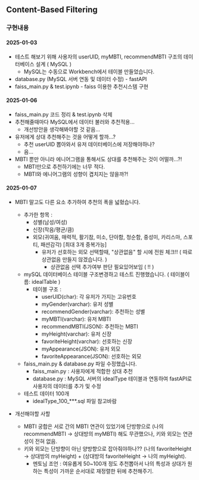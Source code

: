 ## Content-Based Filtering

### 구현내용
#### 2025-01-03
- 테스트 해보기 위해 사용자의 userUID, myMBTI, recommendMBTI 구조의 데이터베이스 설계 ( MySQL )
    - MySQL는 수동으로 Workbench에서 테이블 만들었습니다.
- database.py (MySQL 서버 연동 및 데이터 수정) - fastAPI
- faiss_main.py & test.ipynb - faiss 이용한 추천시스템 구현

#### 2025-01-06
- faiss_main.py 코드 정리 & test.ipynb 삭제
- 추천해줄때마다 MySQL에서 데이터 불러와 추천적용...
    - 개선방안을 생각해봐야할 것 같음...
- 유저에게 상대 추천해주는 것을 어떻게 할까...?
    - 추천 userUID 뽑아와서 유저 데이터베이스에 저장해야하나?
    - 음...
- MBTI 뿐만 아니라 에니어그램을 통해서도 상대를 추천해주는 것이 어떨까...?!
    - MBTI만으로 추천하기에는 너무 적다.
    - MBTI와 에니어그램의 성향이 겹치지는 않을까?!

#### 2025-01-07
- MBTI 말고도 다른 요소 추가하여 추천의 폭을 넓혔습니다.
    - 추가한 항목 : 
        - 성별(남성/여성)
        - 신장(작음/평균/큼)
        - 외모(귀여움, 매력적, 활기참, 미소, 단아함, 청순함, 중성미, 카리스마, 스포티, 패션감각) [최대 3개 중복가능]
            - 유저가 선호하는 외모 선택할때, "상관없음" 할 시에 전원 체크!! ( 따로 상관없음 만들지 않겠습니다. )
                - 상관없음 선택 추가여부 판단 필요있어보임 ( !! )
    - mySQL 데이터베이스 테이블 구조변경하고 테스트 진행했습니다. ( 테이블이름: idealTable )
        - 테이블 구조 : 
            - userUID(char): 각 유저가 가지는 고유번호
            - myGender(varchar): 유저 성별
            - recommendGender(varchar): 추천하는 성별
            - myMBTI(varchar): 유저 MBTI
            - recommendMBTI(JSON): 추천하는 MBTI
            - myHeight(varchar): 유저 신장
            - favoriteHeight(varchar): 선호하는 신장
            - myAppearance(JSON): 유저 외모
            - favoriteAppearance(JSON): 선호하는 외모
    - faiss_main.py & database.py 파일 수정했습니다.
        - faiss_main.py : 사용자에게 적합한 상대 추천
        - database.py : MySQL 서버의 idealType 테이블과 연동하여 fastAPI로 사용자의 데이터를 추가 및 수정
    - 테스트 데이터 100개 
        - idealType_100_***.sql 파일 참고바람

- 개선해야할 사할
    - MBTI 궁합은 서로 간의 MBTI 연관이 있었기에 단방향으로 (나의 recommendMBTI -> 상대방의 myMBTI) 해도 무관했으나, 키와 외모는 연관성이 전혀 없음.
    - 키와 외모는 단방향이 아닌 양방향으로 잡아줘야하나?? (나의 favoriteHeight -> 상대방의 myHeight) + (상대방의 favoriteHeight -> 나의 myHeight).
        - 멘토님 조언 : 여유롭게 50~100개 정도 추천뽑아서 나의 특성과 상대가 원하는 특성이 가까운 순서대로 재정렬한 뒤에 추천해주기.
